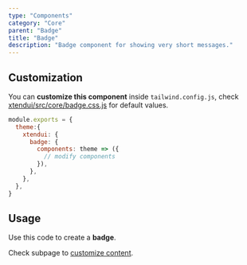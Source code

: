 ```yaml
---
type: "Components"
category: "Core"
parent: "Badge"
title: "Badge"
description: "Badge component for showing very short messages."
---
```


## Customization

You can **customize this component** inside `tailwind.config.js`, check [xtendui/src/core/badge.css.js](https://github.com/minimit/xtendui/blob/master/src/core/badge.css.js) for default values.

```jsx
module.exports = {
  theme:{
    xtendui: {
      badge: {
        components: theme => ({
          // modify components
        }),
      },
    },
  },
}
```

## Usage

Use this code to create a **badge**.

<demo>
  <demovanilla src="vanilla/components/core/badge/usage">
  </demovanilla>
</demo>

Check subpage to [customize content](/components/core/badge/content).
